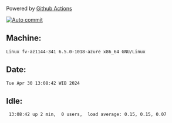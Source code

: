 Powered by [Github Actions](https://github.com/features/actions)

[![Auto commit](https://github.com/hiage/workstation/workflows/Auto%20commit/badge.svg)](https://github.com/hiage/workstation/actions?query=workflow%3A%22Auto+commit%22)

## Machine:
```
Linux fv-az1144-341 6.5.0-1018-azure x86_64 GNU/Linux
```
## Date:
```
Tue Apr 30 13:08:42 WIB 2024
```
## Idle:
```
 13:08:42 up 2 min,  0 users,  load average: 0.15, 0.15, 0.07
```
